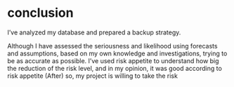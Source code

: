 # conclusion

I’ve analyzed my database and prepared a backup strategy.

Although I have assessed the seriousness and likelihood using forecasts and assumptions, based on my own knowledge and investigations, trying to be as accurate as possible. I’ve used risk appetite to understand how big the reduction of the risk level, and in my opinion, it was good according to risk appetite (After) so, my project is willing to take the risk
